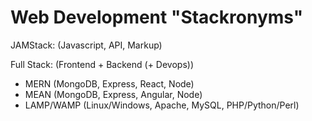 # Web Development "Stackronyms"

JAMStack: (Javascript, API, Markup)

Full Stack: (Frontend + Backend (+ Devops))

- MERN (MongoDB, Express, React, Node)
- MEAN (MongoDB, Express, Angular, Node)
- LAMP/WAMP (Linux/Windows, Apache, MySQL, PHP/Python/Perl)
